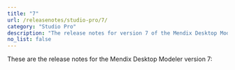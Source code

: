 ```yaml
---
title: "7"
url: /releasenotes/studio-pro/7/
category: "Studio Pro"
description: "The release notes for version 7 of the Mendix Desktop Modeler."
no_list: false
---
```


These are the release notes for the Mendix Desktop Modeler version 7:


